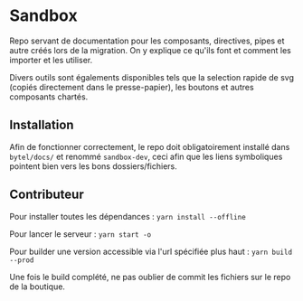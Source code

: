 # Sandbox

Repo servant de documentation pour les composants, directives, pipes et autre créés lors de la migration. On y explique ce qu'ils font et comment les importer et les utiliser.

Divers outils sont égalements disponibles tels que la selection rapide de svg (copiés directement dans le presse-papier), les boutons et autres composants chartés.

## Installation

Afin de fonctionner correctement, le repo doit obligatoirement installé dans `bytel/docs/` et renommé `sandbox-dev`, ceci afin que les liens symboliques pointent bien vers les bons dossiers/fichiers.

## Contributeur

Pour installer toutes les dépendances : `yarn install --offline`

Pour lancer le serveur : `yarn start -o`

Pour builder une version accessible via l'url spécifiée plus haut : `yarn build --prod`

Une fois le build complété, ne pas oublier de commit les fichiers sur le repo de la boutique.
